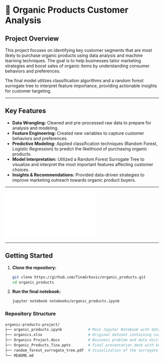 # 🥦 Organic Products Customer Analysis

## **Project Overview**
This project focuses on identifying key customer segments that are most likely to purchase organic products using data analysis and machine learning techniques. The goal is to help businesses tailor marketing strategies and boost sales of organic items by understanding consumer behaviors and preferences.

The final model utilizes classification algorithms and a random forest surrogate tree to interpret feature importance, providing actionable insights for customer targeting.

---

## **Key Features**
- **Data Wrangling:** Cleaned and pre-processed raw data to prepare for analysis and modeling.
- **Feature Engineering:** Created new variables to capture customer behaviors and preferences.
- **Predictive Modeling:** Applied classification techniques (Random Forest, Logistic Regression) to predict the likelihood of purchasing organic products.
- **Model Interpretation:** Utilized a Random Forest Surrogate Tree to visualize and interpret the most important features affecting customer choices.
- **Insights & Recommendations:** Provided data-driven strategies to improve marketing outreach towards organic product buyers.

---

![Decision Tree Visualization](random_forest_surrogate_tree.pdf)

---

## **Getting Started**
1. **Clone the repository:**
   ```bash
   git clone https://github.com/TinaGrkovic/organic_products.git
   cd organic_products
2. **Run the final notebook:**
   ```bash
   jupyter notebook notebooks/organic_products.ipynb

### **Repository Structure**
  ```bash
  organic-products-project/
  ├── organic_products.ipynb            # Main Jupyter Notebook with data exploration, modeling, and analysis
  ├── organics.xlsx                     # Original dataset containing customer data and purchase history
  ├── Organics Project.docx             # Business problem and data dictionary
  ├── Organic_Products_Tina.pptx        # Final presentation deck with key insights and visuals
  ├── random_forest_surrogate_tree.pdf  # Visualization of the surrogate tree highlighting feature importance
  └── README.md
